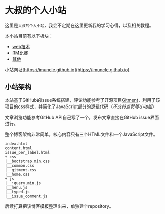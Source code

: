 # 大叔的个人小站
这里是`大叔的个人小站`，我会不定期在这里更新我的学习心得，以及相关教程。

本小站目前有以下板块：

- [web技术](https://imuncle.github.io?label=web)
- [RM比赛](https://imuncle.github.io?label=RM)
- [其他](https://imuncle.github.io?label=other)

小站网址[https://imuncle.github.io](https://imuncle.github.io)

## 小站架构
本站基于GitHub的issue系统搭建，评论功能参考了开源项目[Gitment](https://github.com/imsun/gitment)，利用了该项目的css样式，并简化了JavaScript部分的逻辑代码（*不支持点赞等小功能*）

文章浏览功能参考GitHub API自己写了一个，发布文章直接在GitHub issue界面进行。

整个博客架构非常简单，核心内容只有三个HTML文件和一个JavaScript文件。

```
index.html
content.html
issue_per_label.html
+ css
|__bootstrap.min.css
|__common.css
|__gitment.css
|__home.css
+ js
|__jquery.min.js
|__menu.js
|__typed.js
|__issue_comment.js
```

后续打算把该博客模板整理出来，单独建个repository。